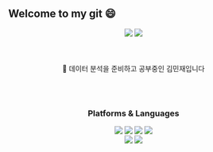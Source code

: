  ## Welcome to my git  😄<br>
 <div align=center>  

 
 <img src="https://img.shields.io/badge/jklmn9601@Gmail.com-EA4335?style=flat-square&logo=Gmail&logoColor=white"/> <img src="https://img.shields.io/badge/luno14@naver.com-03C75A?style=flat-square&logo=naver&logoColor=white"/></br><br><br><br>
  🌱 데이터 분석을 준비하고 공부중인 김민재입니다<br><br>

</div>
<br>
 <div align=center>  

 <h3> Platforms & Languages</h3>
 
  <img src="https://img.shields.io/badge/Python-3776AB?style=flat-square&logo=Python&logoColor=white"/> <img src="https://img.shields.io/badge/Numpy-013243?style=flat-square&logo=Numpy&logoColor=white"/>
  <img src="https://img.shields.io/badge/Pandas-150458?style=flat-square&logo=Pandas&logoColor=white"/>
  <img src="https://img.shields.io/badge/TensorFlow-FF6F00?style=flat-square&logo=TensorFlow&logoColor=white"/><Br>
<img src="https://img.shields.io/badge/C Sharp-239120?style=flat-square&logo=C Sharp&logoColor=white"/> <img src="https://img.shields.io/badge/Unity-000000?style=flat-square&logo=Unity&logoColor=white"/><Br>

 </div>
<!--
**kamunbee/kamunbee** is a ✨ _special_ ✨ repository because its `README.md` (this file) appears on your GitHub profile.

Here are some ideas to get you started:

- 🔭 I’m currently working on ...
- 🌱 I’m currently learning ...
- 👯 I’m looking to collaborate on ...
- 🤔 I’m looking for help with ...
- 💬 Ask me about ...
- 📫 How to reach me: ...
- 😄 Pronouns: ...
- ⚡ Fun fact: ...
-->
